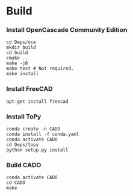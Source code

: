 # Build
### Install OpenCascade Community Edition
```
cd Deps/oce
mkdir build
cd build
cmake ..
make -j8
make test # Not required.
make install
```

### Install FreeCAD
```
apt-get install freecad
```

### Install ToPy
```
conda create -n CADO
conda install -f conda.yaml
conda activate CADO
cd Deps/topy
python setup.py install
```

### Build CADO
```
conda activate CADO
cd CADO
make
```
